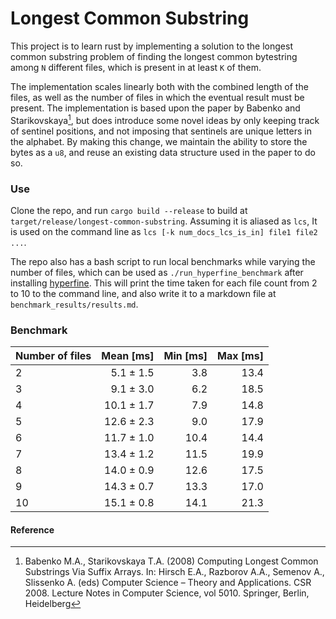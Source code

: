 # Longest Common Substring
This project is to learn rust by implementing a solution to the longest common substring problem of finding the longest common bytestring among `N` different files, which is present in at least `K` of them.

The implementation scales linearly both with the combined length of the files, as well as the number of files in which the eventual result must be present.
The implementation is based upon the paper by Babenko and Starikovskaya[^fn1], but does introduce some novel ideas by only keeping track of sentinel positions, and not imposing that sentinels are unique letters in the alphabet.
By making this change, we maintain the ability to store the bytes as a `u8`, and reuse an existing data structure used in the paper to do so.

### Use
Clone the repo, and run `cargo build --release` to build at `target/release/longest-common-substring`.
Assuming it is aliased as `lcs`, It is used on the command line as `lcs [-k num_docs_lcs_is_in] file1 file2 ...`.

The repo also has a bash script to run local benchmarks while varying the number of files, which can be used as `./run_hyperfine_benchmark` after installing [hyperfine](https://github.com/sharkdp/hyperfine).
This will print the time taken for each file count from 2 to 10 to the command line, and also write it to a markdown file at `benchmark_results/results.md`.

### Benchmark
| Number of files | Mean [ms] | Min [ms] | Max [ms] |
|:---|---:|---:|---:|
| 2 | 5.1 ± 1.5 | 3.8 | 13.4 |
| 3 | 9.1 ± 3.0 | 6.2 | 18.5 |
| 4 | 10.1 ± 1.7 | 7.9 | 14.8 |
| 5 | 12.6 ± 2.3 | 9.0 | 17.9 |
| 6 | 11.7 ± 1.0 | 10.4 | 14.4 |
| 7 | 13.4 ± 1.2 | 11.5 | 19.9 |
| 8 | 14.0 ± 0.9 | 12.6 | 17.5 |
| 9 | 14.3 ± 0.7 | 13.3 | 17.0 |
| 10 | 15.1 ± 0.8 | 14.1 | 21.3 |

#### Reference
[^fn1]: Babenko M.A., Starikovskaya T.A. (2008) Computing Longest Common Substrings Via Suffix Arrays. In: Hirsch E.A., Razborov A.A., Semenov A., Slissenko A. (eds) Computer Science – Theory and Applications. CSR 2008. Lecture Notes in Computer Science, vol 5010. Springer, Berlin, Heidelberg